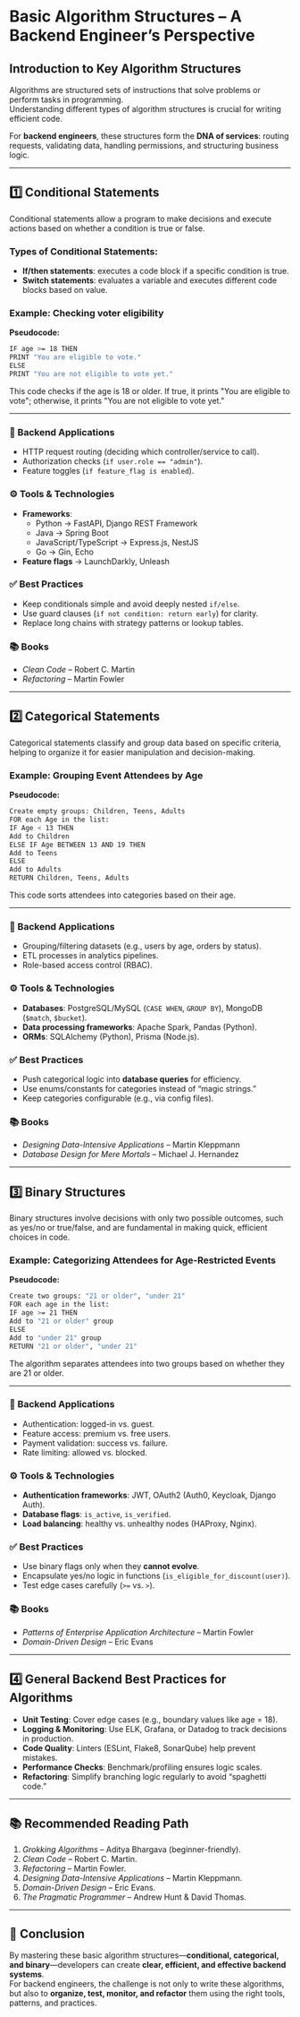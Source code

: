 # Basic Algorithm Structures – A Backend Engineer’s Perspective

## Introduction to Key Algorithm Structures
Algorithms are structured sets of instructions that solve problems or perform tasks in programming.  
Understanding different types of algorithm structures is crucial for writing efficient code.  

For **backend engineers**, these structures form the **DNA of services**: routing requests, validating data, handling permissions, and structuring business logic.

---

## 1️⃣ Conditional Statements
Conditional statements allow a program to make decisions and execute actions based on whether a condition is true or false.

### Types of Conditional Statements:
- **If/then statements**: executes a code block if a specific condition is true.  
- **Switch statements**: evaluates a variable and executes different code blocks based on value.  

### Example: Checking voter eligibility

**Pseudocode:**

``` bash
IF age >= 18 THEN
PRINT "You are eligible to vote."
ELSE
PRINT "You are not eligible to vote yet."

```

This code checks if the age is 18 or older. If true, it prints "You are eligible to vote"; otherwise, it prints "You are not eligible to vote yet."

---

### 🔧 Backend Applications
- HTTP request routing (deciding which controller/service to call).  
- Authorization checks (`if user.role == "admin"`).  
- Feature toggles (`if feature_flag is enabled`).  

### ⚙️ Tools & Technologies
- **Frameworks**:  
  - Python → FastAPI, Django REST Framework  
  - Java → Spring Boot  
  - JavaScript/TypeScript → Express.js, NestJS  
  - Go → Gin, Echo  
- **Feature flags** → LaunchDarkly, Unleash  

### ✅ Best Practices
- Keep conditionals simple and avoid deeply nested `if/else`.  
- Use guard clauses (`if not condition: return early`) for clarity.  
- Replace long chains with strategy patterns or lookup tables.  

### 📚 Books
- *Clean Code* – Robert C. Martin  
- *Refactoring* – Martin Fowler  

---

## 2️⃣ Categorical Statements
Categorical statements classify and group data based on specific criteria, helping to organize it for easier manipulation and decision-making.

### Example: Grouping Event Attendees by Age

**Pseudocode:**

``` bash
Create empty groups: Children, Teens, Adults
FOR each Age in the list:
IF Age < 13 THEN
Add to Children
ELSE IF Age BETWEEN 13 AND 19 THEN
Add to Teens
ELSE
Add to Adults
RETURN Children, Teens, Adults

```

This code sorts attendees into categories based on their age.

---

### 🔧 Backend Applications
- Grouping/filtering datasets (e.g., users by age, orders by status).  
- ETL processes in analytics pipelines.  
- Role-based access control (RBAC).  

### ⚙️ Tools & Technologies
- **Databases**: PostgreSQL/MySQL (`CASE WHEN`, `GROUP BY`), MongoDB (`$match`, `$bucket`).  
- **Data processing frameworks**: Apache Spark, Pandas (Python).  
- **ORMs**: SQLAlchemy (Python), Prisma (Node.js).  

### ✅ Best Practices
- Push categorical logic into **database queries** for efficiency.  
- Use enums/constants for categories instead of “magic strings.”  
- Keep categories configurable (e.g., via config files).  

### 📚 Books
- *Designing Data-Intensive Applications* – Martin Kleppmann  
- *Database Design for Mere Mortals* – Michael J. Hernandez  

---

## 3️⃣ Binary Structures
Binary structures involve decisions with only two possible outcomes, such as yes/no or true/false, and are fundamental in making quick, efficient choices in code.

### Example: Categorizing Attendees for Age-Restricted Events

**Pseudocode:**

``` bash
Create two groups: "21 or older", "under 21"
FOR each age in the list:
IF age >= 21 THEN
Add to "21 or older" group
ELSE
Add to "under 21" group
RETURN "21 or older", "under 21"

```

The algorithm separates attendees into two groups based on whether they are 21 or older.

---

### 🔧 Backend Applications
- Authentication: logged-in vs. guest.  
- Feature access: premium vs. free users.  
- Payment validation: success vs. failure.  
- Rate limiting: allowed vs. blocked.  

### ⚙️ Tools & Technologies
- **Authentication frameworks**: JWT, OAuth2 (Auth0, Keycloak, Django Auth).  
- **Database flags**: `is_active`, `is_verified`.  
- **Load balancing**: healthy vs. unhealthy nodes (HAProxy, Nginx).  

### ✅ Best Practices
- Use binary flags only when they **cannot evolve**.  
- Encapsulate yes/no logic in functions (`is_eligible_for_discount(user)`).  
- Test edge cases carefully (`>=` vs. `>`).  

### 📚 Books
- *Patterns of Enterprise Application Architecture* – Martin Fowler  
- *Domain-Driven Design* – Eric Evans  

---

## 4️⃣ General Backend Best Practices for Algorithms
- **Unit Testing**: Cover edge cases (e.g., boundary values like age = 18).  
- **Logging & Monitoring**: Use ELK, Grafana, or Datadog to track decisions in production.  
- **Code Quality**: Linters (ESLint, Flake8, SonarQube) help prevent mistakes.  
- **Performance Checks**: Benchmark/profiling ensures logic scales.  
- **Refactoring**: Simplify branching logic regularly to avoid “spaghetti code.”  

---

## 📚 Recommended Reading Path
1. *Grokking Algorithms* – Aditya Bhargava (beginner-friendly).  
2. *Clean Code* – Robert C. Martin.  
3. *Refactoring* – Martin Fowler.  
4. *Designing Data-Intensive Applications* – Martin Kleppmann.  
5. *Domain-Driven Design* – Eric Evans.  
6. *The Pragmatic Programmer* – Andrew Hunt & David Thomas.  

---

## 🎯 Conclusion
By mastering these basic algorithm structures—**conditional, categorical, and binary**—developers can create **clear, efficient, and effective backend systems**.  
For backend engineers, the challenge is not only to write these algorithms, but also to **organize, test, monitor, and refactor** them using the right tools, patterns, and practices.  


